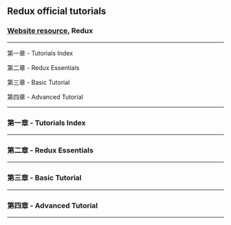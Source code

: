 ## Redux official tutorials

### [Website resource](https://redux.js.org/tutorials/tutorials-index), Redux

---

第一章 - Tutorials Index

第二章 - Redux Essentials

第三章 - Basic Tutorial

第四章 - Advanced Tutorial

---

### 第一章 - Tutorials Index


---

### 第二章 - Redux Essentials


---

### 第三章 - Basic Tutorial


---

### 第四章 - Advanced Tutorial


---
